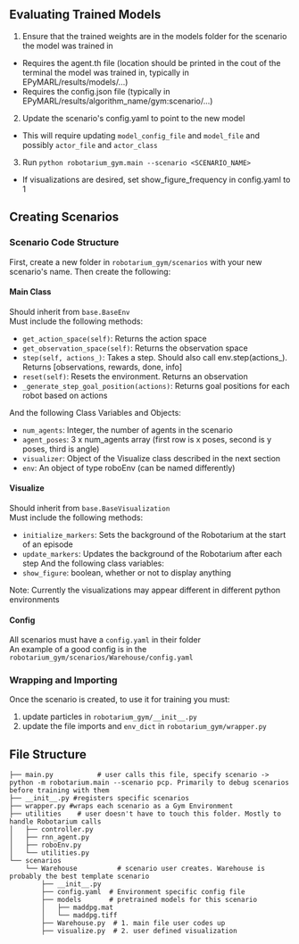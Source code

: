 ## Evaluating Trained Models
1. Ensure that the trained weights are in the models folder for the scenario the model was trained in
- Requires the agent.th file (location should be printed in the cout of the terminal the model was trained in, typically in EPyMARL/results/models/...)
- Requires the config.json file (typically in EPyMARL/results/algorithm_name/gym:scenario/...)
2. Update the scenario's config.yaml to point to the new model
- This will require updating `model_config_file` and `model_file` and possibly `actor_file` and `actor_class`
3. Run `python robotarium_gym.main --scenario <SCENARIO_NAME>`
- If visualizations are desired, set show_figure_frequency in config.yaml to 1

## Creating Scenarios
### Scenario Code Structure
First, create a new folder in `robotarium_gym/scenarios` with your new scenario's name. Then create the following:
#### Main Class
Should inherit from `base.BaseEnv`<br>
Must include the following methods:
* `get_action_space(self)`: Returns the action space
* `get_observation_space(self)`: Returns the observation space
* `step(self, actions_)`: Takes a step. Should also call env.step(actions_). Returns [observations, rewards, done, info]
* `reset(self)`: Resets the environment. Returns an observation
* `_generate_step_goal_position(actions)`: Returns goal positions for each robot based on actions

And the following Class Variables and Objects:
* `num_agents`: Integer, the number of agents in the scenario
* `agent_poses`: 3 x num_agents array (first row is x poses, second is y poses, third is angle)
* `visualizer`: Object of the Visualize class described in the next section
* `env`: An object of type roboEnv (can be named differently)
#### Visualize
Should inherit from `base.BaseVisualization` <br>
Must include the following methods:
* `initialize_markers`: Sets the background of the Robotarium at the start of an episode
* `update_markers`: Updates the background of the Robotarium after each step
And the following class variables:
* `show_figure`: boolean, whether or not to display anything

Note: Currently the visualizations may appear different in different python environments

#### Config
All scenarios must have a `config.yaml` in their folder <br>
An example of a good config is in the `robotarium_gym/scenarios/Warehouse/config.yaml`

### Wrapping and Importing
Once the scenario is created, to use it for training you must:
1. update particles in `robotarium_gym/__init__.py`
2. update the file imports and `env_dict` in `robotarium_gym/wrapper.py`


## File Structure
```
├── main.py           # user calls this file, specify scenario -> python -m robotarium.main --scenario pcp. Primarily to debug scenarios before training with them
├── __init__.py #registers specific scenarios
├── wrapper.py #wraps each scenario as a Gym Environment
├── utilities    # user doesn't have to touch this folder. Mostly to handle Robotarium calls
│   ├── controller.py
│   ├── rnn_agent.py
│   ├── roboEnv.py
│   └── utilities.py
└── scenarios
    └── Warehouse          # scenario user creates. Warehouse is probably the best template scenario
        ├── __init__.py
        ├── config.yaml  # Environment specific config file
        ├── models       # pretrained models for this scenario
        │   ├── maddpg.mat
        │   └── maddpg.tiff
        ├── Warehouse.py  # 1. main file user codes up
        ├── visualize.py  # 2. user defined visualization
```

